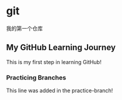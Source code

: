 # git
我的第一个仓库
## My GitHub Learning Journey
This is my first step in learning GitHub!

### Practicing Branches
This line was added in the practice-branch!

